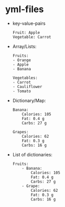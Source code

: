 # yml-files

* key-value-pairs
    ```
    Fruit: Apple
    Vegetable: Carrot
    ```

* Array/Lists:
    ```
    Fruits:
    - Orange
    - Apple
    - Banana

    Vegetables:
    - Carrot
    - Cauliflower
    - Tomato
    ```

* Dictionary/Map:
    ```
    Banana:
        Calories: 105
        Fat: 0.4 g
        Carbs: 27 g

    Grapes:
        Calories: 62
        Fat: 0.3 g
        Carbs: 16 g
    ```

* List of dictionaries:
    ```
    Fruits:
        - Banana:
            Calories: 105
            Fat: 0.4 g
            Carbs: 27 g
        - Grape:
            Calories: 62
            Fat: 0.3 g
            Carbs: 16 g
    ```
